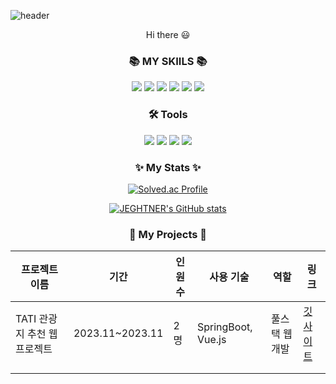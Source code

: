 ![header](https://capsule-render.vercel.app/api?type=waving&color=auto&height=220&section=header&text=Hello%20World!&fontSize=60&animation=fadeIn&fontAlignY=38&desc=I'm%20Jeheon%20Lee!&descAlignY=58&descAlign=60)
<div align=center> Hi there 😃 </div>

### <div align=center> 📚 MY SKIILS 📚 </div>
<div align=center> 
<img src="https://img.shields.io/badge/Java-007396?style=for-the-badge&logo=Java&logoColor=white"> <img src="https://img.shields.io/badge/Springboot-6DB33F?style=for-the-badge&logo=Springboot&logoColor=white"> <img src="https://img.shields.io/badge/Spring-6DB33F?style=for-the-badge&logo=spring&logoColor=white"> <img src="https://img.shields.io/badge/MySQL-4479A1?style=for-the-badge&logo=mysql&logoColor=white"> 
<img src="https://img.shields.io/badge/C-A8B9CC?style=for-the-badge&logo=C&logoColor=white"/> <img src="https://img.shields.io/badge/Vue.js-4FC08D?style=for-the-badge&logo=Vue.js&logoColor=white"/> 

  
###  <div align=center>🛠️ Tools </div>
<img src="https://img.shields.io/badge/Visual Studio Code-007ACC?style=for-the-badge&logo=Visual Studio Code&logoColor=white"/> <img src="https://img.shields.io/badge/GitHub-181717?style=for-the-badge&logo=GitHub&logoColor=white"/> <img src="https://img.shields.io/badge/Eclipse IDE-2C2255?style=for-the-badge&logo=Eclipse IDE&logoColor=white"/> <img src="https://img.shields.io/badge/IntelliJ IDEA-000000?style=for-the-badge&logo=IntelliJ IDEA&logoColor=white"/>


<div align=center> 
</div>

<div align=center>

### ✨ My Stats ✨

[![Solved.ac Profile](http://mazassumnida.wtf/api/generate_badge?boj=jeheon0717)](https://solved.ac/jeheon0717)
  
[![JEGHTNER's GitHub stats](https://github-readme-stats-z2ug.vercel.app/api?username=JEGHTNER)](https://github.com/anuraghazra/github-readme-stats)

### 💾 My Projects 💾

| 프로젝트 이름 | 기간         | 인원수 | 사용 기술 | 역할 | 링크
|--------------|--------------|-------| ----------| ----------------------------| ---|
| TATI 관광지 추천 웹 프로젝트| 2023.11~2023.11 | 2명   | SpringBoot, Vue.js | 풀스택 웹개발 | [깃](https://github.com/TripProjectJB/TATI)  [사이트](http://ec2-3-106-188-122.ap-southeast-2.compute.amazonaws.com/)|
|    |  |    | | | |
|    |  |    | | | |
